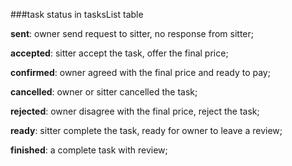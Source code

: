 ###task status in tasksList table

**sent**: owner send request to sitter, no response from sitter;

**accepted**: sitter accept the task, offer the final price;

**confirmed**: owner agreed with the final price and ready to pay;

**cancelled**: owner or sitter cancelled the task;

**rejected**: owner disagree with the final price, reject the task;

**ready**: sitter complete the task, ready for owner to leave a review;

**finished**: a complete task with review;
